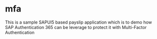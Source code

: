 # mfa
This is a sample SAPUI5 based payslip application which is to demo how SAP Authentication 365 can be leverage to protect it with Multi-Factor Authentication
